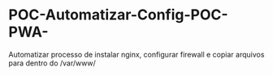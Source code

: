 # POC-Automatizar-Config-POC-PWA-
Automatizar processo de instalar nginx, configurar firewall e copiar arquivos para dentro do /var/www/
